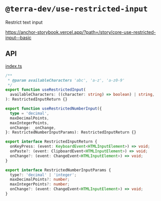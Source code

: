 # `@terra-dev/use-restricted-input`

Restrict text input

<https://anchor-storybook.vercel.app/?path=/story/core-use-restricted-input--basic>

## API

<!-- source index.ts --pick "RestrictedInputReturn useRestrictedInput RestrictedNumberInputParams useRestrictedNumberInput" -->

[index.ts](index.ts)

```ts
/**
 * @param availableCharacters 'abc', 'a-z', 'a-z0-9'
 */
export function useRestrictedInput(
  availableCharacters: ((character: string) => boolean) | string,
): RestrictedInputReturn {}

export function useRestrictedNumberInput({
  type = 'decimal',
  maxDecimalPoints,
  maxIntegerPoints,
  onChange: _onChange,
}: RestrictedNumberInputParams): RestrictedInputReturn {}

export interface RestrictedInputReturn {
  onKeyPress: (event: KeyboardEvent<HTMLInputElement>) => void;
  onPaste?: (event: ClipboardEvent<HTMLInputElement>) => void;
  onChange?: (event: ChangeEvent<HTMLInputElement>) => void;
}

export interface RestrictedNumberInputParams {
  type?: 'decimal' | 'integer';
  maxDecimalPoints?: number;
  maxIntegerPoints?: number;
  onChange?: (event: ChangeEvent<HTMLInputElement>) => void;
}
```

<!-- /source -->
